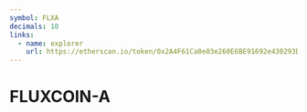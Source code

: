 ```yaml
---
symbol: FLXA
decimals: 10
links:
  - name: explorer
    url: https://etherscan.io/token/0x2A4F61Ca0e03e260E6BE91692e430293D73998F0
---
```


# FLUXCOIN-A
